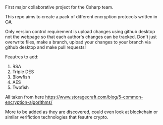 First major collaborative project for the Csharp team.

This repo aims to create a pack of different encryption protocols written in C#.

Only version control requirement is upload changes using github desktop not the webpage so that each author's changes
can be tracked. Don't just overwrite files, make a branch, upload your changes to your branch via github desktop and make pull requests!

Feautres to add:

1. RSA
2. Triple DES
3. Blowfish
4. AES
5. Twofish

All taken from here https://www.storagecraft.com/blog/5-common-encryption-algorithms/

More to be added as they are discovered, could even look at blockchain or similar verifiction technologies that feautre crypto.
